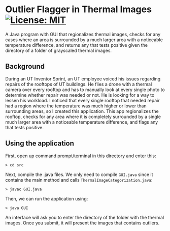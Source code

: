# Outlier Flagger in Thermal Images [![License: MIT](https://img.shields.io/badge/License-MIT-blue.svg)](https://opensource.org/licenses/MIT)

A Java program with GUI that regionalizes thermal images, checks for any cases where an area is surrounded by a much larger area with a noticeable temperature difference, and returns any that tests positive given the directory of a folder of grayscaled thermal images. 

## Background

During an UT Inventor Sprint, an UT employee voiced his issues regarding repairs of the rooftops of UT buildings. He flies a drone with a thermal camera over every rooftop and has to manually look at every single photo to determine whether repair was needed or not. He is looking for a way to lessen his workload. I noticed that every single rooftop that needed repair had a region where the temperature was much higher or lower than surrounding areas, so I created this application. This app regionalizes the rooftop, checks for any area where it is completely surrounded by a single much larger area with a noticeable temperature difference, and flags any that tests positive.

## Using the application

First, open up command prompt/terminal in this directory and enter this:

```
> cd src
```

Next, compile the .java files. We only need to compile ```GUI.java``` since it contains the main method and calls ```ThermalImageCategorization.java```:

```
> javac GUI.java
```

Then, we can run the application using:

```
> java GUI
```

An interface will ask you to enter the directory of the folder with the thermal images. Once you submit, it will present the images that contains outliers.
